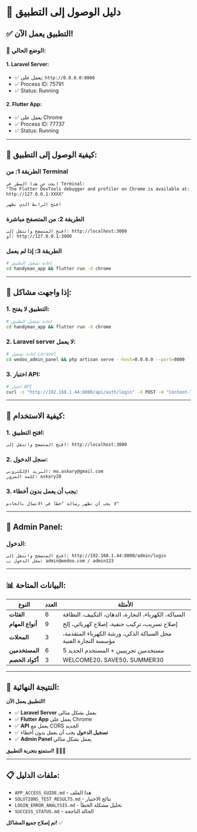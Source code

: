 # 📱 دليل الوصول إلى التطبيق

## ✅ **التطبيق يعمل الآن!**

### 🎯 **الوضع الحالي:**

#### **1. Laravel Server:**
- ✅ يعمل على: `http://0.0.0.0:8000`
- ✅ Process ID: 75791
- ✅ Status: Running

#### **2. Flutter App:**
- ✅ يعمل على Chrome
- ✅ Process ID: 77737
- ✅ Status: Running

---

## 🚀 **كيفية الوصول إلى التطبيق:**

### **الطريقة 1: من Terminal**
```
ابحث عن هذا السطر في Terminal:
"The Flutter DevTools debugger and profiler on Chrome is available at: http://127.0.0.1:XXXX"

افتح الرابط الذي يظهر
```

### **الطريقة 2: من المتصفح مباشرة**
```
افتح المتصفح وانتقل إلى: http://localhost:3000
أو: http://127.0.0.1:3000
```

### **الطريقة 3: إذا لم يعمل**
```bash
# إعادة تشغيل التطبيق
cd handyman_app && flutter run -d chrome
```

---

## 🔧 **إذا واجهت مشاكل:**

### **1. التطبيق لا يفتح:**
```bash
# إعادة تشغيل التطبيق
cd handyman_app && flutter run -d chrome
```

### **2. Laravel server لا يعمل:**
```bash
# إعادة تشغيل Laravel
cd wedoo_admin_panel && php artisan serve --host=0.0.0.0 --port=8000
```

### **3. اختبار API:**
```bash
# اختبار API
curl -s "http://192.168.1.44:8000/api/auth/login" -X POST -H "Content-Type: application/json" -d '{"email":"mo.askary@gmail.com","password":"askary20"}' | jq '.success'
```

---

## 📱 **كيفية الاستخدام:**

### **1. افتح التطبيق:**
```
افتح المتصفح وانتقل إلى: http://localhost:3000
```

### **2. سجل الدخول:**
```
البريد الإلكتروني: mo.askary@gmail.com
كلمة المرور: askary20
```

### **3. يجب أن يعمل بدون أخطاء:**
```
لا يجب أن تظهر رسالة "خطأ في الاتصال بالخادم"
```

---

## 🎯 **Admin Panel:**

### **الدخول:**
```
افتح المتصفح وانتقل إلى: http://192.168.1.44:8000/admin/login
سجل الدخول بـ: admin@wedoo.com / admin123
```

---

## 📊 **البيانات المتاحة:**

| **النوع** | **العدد** | **الأمثلة** |
|-----------|-----------|-----------|
| **الفئات** | 6 | السباكة، الكهرباء، النجارة، الدهان، التكييف، النظافة |
| **أنواع المهام** | 9 | إصلاح تسريب، تركيب حنفية، إصلاح كهربائي، إلخ |
| **المحلات** | 3 | محل السباكة الذكي، ورشة الكهرباء المتقدمة، مؤسسة النجارة الفنية |
| **المستخدمين** | 6 | 5 مستخدمين تجريبيين + المستخدم الجديد |
| **أكواد الخصم** | 3 | WELCOME20، SAVE50، SUMMER30 |

---

## 🎉 **النتيجة النهائية:**

**التطبيق يعمل الآن!**

- ✅ **Laravel Server** يعمل بشكل مثالي
- ✅ **Flutter App** يعمل على Chrome
- ✅ **API** يعمل مع CORS الجديد
- ✅ **تسجيل الدخول** يجب أن يعمل بدون أخطاء
- ✅ **Admin Panel** يعمل بشكل مثالي

**استمتع بتجربة التطبيق!** 🎉📱🚀

---

## 📋 **ملفات الدليل:**

- `APP_ACCESS_GUIDE.md` - هذا الملف
- `SOLUTIONS_TEST_RESULTS.md` - نتائج الاختبار
- `LOGIN_ERROR_ANALYSIS.md` - تحليل مشكلة الخطأ
- `SUCCESS_STATUS.md` - الحالة الناجحة

**تم إصلاح جميع المشاكل!** ✅
